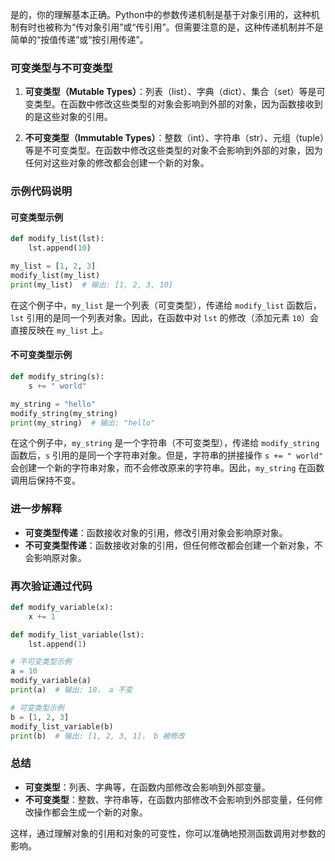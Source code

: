 是的，你的理解基本正确。Python中的参数传递机制是基于对象引用的，这种机制有时也被称为“传对象引用”或“传引用”。但需要注意的是，这种传递机制并不是简单的“按值传递”或“按引用传递”。

### 可变类型与不可变类型

1. **可变类型（Mutable Types）**：列表（list）、字典（dict）、集合（set）等是可变类型。在函数中修改这些类型的对象会影响到外部的对象，因为函数接收到的是这些对象的引用。

2. **不可变类型（Immutable Types）**：整数（int）、字符串（str）、元组（tuple）等是不可变类型。在函数中修改这些类型的对象不会影响到外部的对象，因为任何对这些对象的修改都会创建一个新的对象。

### 示例代码说明

#### 可变类型示例

```python
def modify_list(lst):
    lst.append(10)

my_list = [1, 2, 3]
modify_list(my_list)
print(my_list)  # 输出: [1, 2, 3, 10]
```

在这个例子中，`my_list` 是一个列表（可变类型），传递给 `modify_list` 函数后，`lst` 引用的是同一个列表对象。因此，在函数中对 `lst` 的修改（添加元素 `10`）会直接反映在 `my_list` 上。

#### 不可变类型示例

```python
def modify_string(s):
    s += " world"

my_string = "hello"
modify_string(my_string)
print(my_string)  # 输出: "hello"
```

在这个例子中，`my_string` 是一个字符串（不可变类型），传递给 `modify_string` 函数后，`s` 引用的是同一个字符串对象。但是，字符串的拼接操作 `s += " world"` 会创建一个新的字符串对象，而不会修改原来的字符串。因此，`my_string` 在函数调用后保持不变。

### 进一步解释

- **可变类型传递**：函数接收对象的引用，修改引用对象会影响原对象。
- **不可变类型传递**：函数接收对象的引用，但任何修改都会创建一个新对象，不会影响原对象。

### 再次验证通过代码

```python
def modify_variable(x):
    x += 1

def modify_list_variable(lst):
    lst.append(1)

# 不可变类型示例
a = 10
modify_variable(a)
print(a)  # 输出: 10， a 不变

# 可变类型示例
b = [1, 2, 3]
modify_list_variable(b)
print(b)  # 输出: [1, 2, 3, 1]， b 被修改
```

### 总结

- **可变类型**：列表、字典等，在函数内部修改会影响到外部变量。
- **不可变类型**：整数、字符串等，在函数内部修改不会影响到外部变量，任何修改操作都会生成一个新的对象。

这样，通过理解对象的引用和对象的可变性，你可以准确地预测函数调用对参数的影响。
